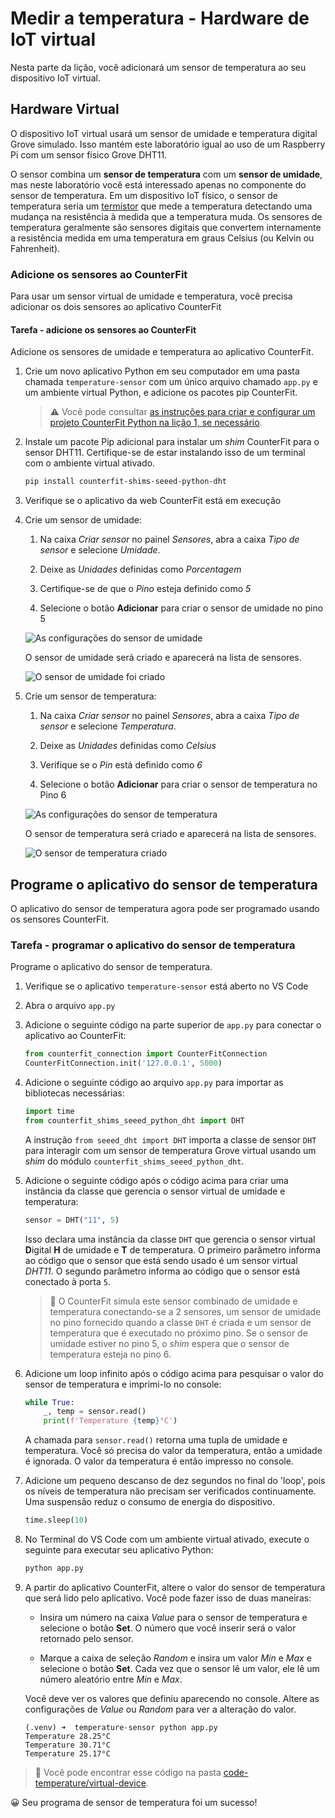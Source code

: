 # Medir a temperatura - Hardware de IoT virtual

Nesta parte da lição, você adicionará um sensor de temperatura ao seu dispositivo IoT virtual.

## Hardware Virtual

O dispositivo IoT virtual usará um sensor de umidade e temperatura digital Grove simulado. Isso mantém este laboratório igual ao uso de um Raspberry Pi com um sensor físico Grove DHT11.

O sensor combina um **sensor de temperatura** com um **sensor de umidade**, mas neste laboratório você está interessado apenas no componente do sensor de temperatura. Em um dispositivo IoT físico, o sensor de temperatura seria um [termistor](https://wikipedia.org/wiki/Thermistor) que mede a temperatura detectando uma mudança na resistência à medida que a temperatura muda. Os sensores de temperatura geralmente são sensores digitais que convertem internamente a resistência medida em uma temperatura em graus Celsius (ou Kelvin ou Fahrenheit).

### Adicione os sensores ao CounterFit

Para usar um sensor virtual de umidade e temperatura, você precisa adicionar os dois sensores ao aplicativo CounterFit

#### Tarefa - adicione os sensores ao CounterFit

Adicione os sensores de umidade e temperatura ao aplicativo CounterFit.

1. Crie um novo aplicativo Python em seu computador em uma pasta chamada `temperature-sensor` com um único arquivo chamado `app.py` e um ambiente virtual Python, e adicione os pacotes pip CounterFit.

    > ⚠️ Você pode consultar [as instruções para criar e configurar um projeto CounterFit Python na lição 1, se necessário](../../../../1-getting-started/lessons/1-introduction-to-iot/translations/virtual-device.pt.md).

1. Instale um pacote Pip adicional para instalar um _shim_ CounterFit para o sensor DHT11. Certifique-se de estar instalando isso de um terminal com o ambiente virtual ativado.

    ```sh
    pip install counterfit-shims-seeed-python-dht
    ```

1. Verifique se o aplicativo da web CounterFit está em execução

1. Crie um sensor de umidade:

    1. Na caixa *Criar sensor* no painel *Sensores*, abra a caixa *Tipo de sensor* e selecione *Umidade*.

    1. Deixe as *Unidades* definidas como *Porcentagem*

    1. Certifique-se de que o *Pino* esteja definido como *5*

    1. Selecione o botão **Adicionar** para criar o sensor de umidade no pino 5

    ![As configurações do sensor de umidade](../../../../images/counterfit-create-humidity-sensor.png)

    O sensor de umidade será criado e aparecerá na lista de sensores.

    ![O sensor de umidade foi criado](../../../../images/counterfit-humidity-sensor.png)

1. Crie um sensor de temperatura:

    1. Na caixa *Criar sensor* no painel *Sensores*, abra a caixa *Tipo de sensor* e selecione *Temperatura*.

    1. Deixe as *Unidades* definidas como *Celsius*

    1. Verifique se o *Pin* está definido como *6*

    1. Selecione o botão **Adicionar** para criar o sensor de temperatura no Pino 6

    ![As configurações do sensor de temperatura](../../../../images/counterfit-create-temperature-sensor.png)

    O sensor de temperatura será criado e aparecerá na lista de sensores.

    ![O sensor de temperatura criado](../../../../images/counterfit-temperature-sensor.png)

## Programe o aplicativo do sensor de temperatura

O aplicativo do sensor de temperatura agora pode ser programado usando os sensores CounterFit.

### Tarefa - programar o aplicativo do sensor de temperatura

Programe o aplicativo do sensor de temperatura.

1. Verifique se o aplicativo `temperature-sensor` está aberto no VS Code

1. Abra o arquivo `app.py`

1. Adicione o seguinte código na parte superior de `app.py` para conectar o aplicativo ao CounterFit:

    ```python
    from counterfit_connection import CounterFitConnection
    CounterFitConnection.init('127.0.0.1', 5000)
    ```

1. Adicione o seguinte código ao arquivo `app.py` para importar as bibliotecas necessárias:

    ```python
    import time
    from counterfit_shims_seeed_python_dht import DHT
    ```

    A instrução `from seeed_dht import DHT` importa a classe de sensor `DHT` para interagir com um sensor de temperatura Grove virtual usando um _shim_ do módulo `counterfit_shims_seeed_python_dht`.

1. Adicione o seguinte código após o código acima para criar uma instância da classe que gerencia o sensor virtual de umidade e temperatura:

    ```python
    sensor = DHT("11", 5)
    ```

    Isso declara uma instância da classe `DHT` que gerencia o sensor virtual **D**igital **H** de umidade e **T** de temperatura. O primeiro parâmetro informa ao código que o sensor que está sendo usado é um sensor virtual *DHT11*. O segundo parâmetro informa ao código que o sensor está conectado à porta `5`.

    > 💁 O CounterFit simula este sensor combinado de umidade e temperatura conectando-se a 2 sensores, um sensor de umidade no pino fornecido quando a classe `DHT` é criada e um sensor de temperatura que é executado no próximo pino. Se o sensor de umidade estiver no pino 5, o _shim_ espera que o sensor de temperatura esteja no pino 6.

1. Adicione um loop infinito após o código acima para pesquisar o valor do sensor de temperatura e imprimi-lo no console:

    ```python
    while True:
        _, temp = sensor.read()
        print(f'Temperature {temp}°C')
    ```

    A chamada para `sensor.read()` retorna uma tupla de umidade e temperatura. Você só precisa do valor da temperatura, então a umidade é ignorada. O valor da temperatura é então impresso no console.

1. Adicione um pequeno descanso de dez segundos no final do 'loop', pois os níveis de temperatura não precisam ser verificados continuamente. Uma suspensão reduz o consumo de energia do dispositivo.

    ```python
    time.sleep(10)
    ```

1. No Terminal do VS Code com um ambiente virtual ativado, execute o seguinte para executar seu aplicativo Python:

    ```sh
    python app.py
    ```

1. A partir do aplicativo CounterFit, altere o valor do sensor de temperatura que será lido pelo aplicativo. Você pode fazer isso de duas maneiras:

     * Insira um número na caixa *Value* para o sensor de temperatura e selecione o botão **Set**. O número que você inserir será o valor retornado pelo sensor.

     * Marque a caixa de seleção *Random* e insira um valor *Min* e *Max* e selecione o botão **Set**. Cada vez que o sensor lê um valor, ele lê um número aleatório entre *Min* e *Max*.

     Você deve ver os valores que definiu aparecendo no console. Altere as configurações de *Value* ou *Random* para ver a alteração do valor.

    ```output
    (.venv) ➜  temperature-sensor python app.py
    Temperature 28.25°C
    Temperature 30.71°C
    Temperature 25.17°C
    ```

> 💁 Você pode encontrar esse código na pasta [code-temperature/virtual-device](../code-temperature/virtual-device).

😀 Seu programa de sensor de temperatura foi um sucesso!
